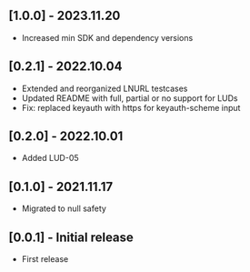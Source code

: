 ## [1.0.0] - 2023.11.20
- Increased min SDK and dependency versions

## [0.2.1] - 2022.10.04
- Extended and reorganized LNURL testcases
- Updated README with full, partial or no support for LUDs
- Fix: replaced keyauth with https for keyauth-scheme input

## [0.2.0] - 2022.10.01
- Added LUD-05

## [0.1.0] - 2021.11.17
- Migrated to null safety

## [0.0.1] - Initial release
- First release